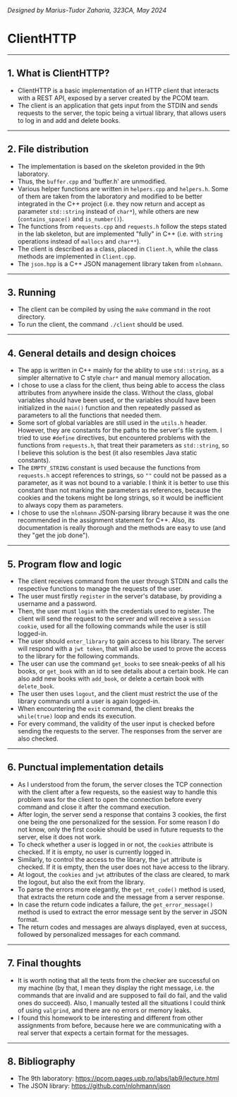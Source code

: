 *Designed by Marius-Tudor Zaharia, 323CA, May 2024*

# ClientHTTP

---

## 1. What is ClientHTTP?
* ClientHTTP is a basic implementation of an HTTP client that interacts with a
REST API, exposed by a server created by the PCOM team.
* The client is an application that gets input from the STDIN and sends
requests to the server, the topic being a virtual library, that allows users
to log in and add and delete books.

---

## 2. File distribution
* The implementation is based on the skeleton provided in the 9th laboratory.
* Thus, the `buffer.cpp` and 'buffer.h' are unmodified.
* Various helper functions are written in `helpers.cpp` and `helpers.h`. Some
of them are taken from the laboratory and modified to be better integrated in
the C++ project (i.e. they now return and accept as parameter `std::string`
instead of `char*`), while others are new (`contains_space()` and
`is_number()`).
* The functions from `requests.cpp` and `requests.h` follow the steps stated
in the lab skeleton, but are implemented "fully" in C++ (i.e. with `string`
operations instead of `mallocs` and `char**`).
* The client is described as a class, placed in `Client.h`, while the class
methods are implemented in `Client.cpp`.
* The `json.hpp` is a C++ JSON management library taken from `nlohmann`.

---

## 3. Running
* The client can be compiled by using the `make` command in the root directory.
* To run the client, the command `./client` should be used.

---

## 4. General details and design choices
* The app is written in C++ mainly for the ability to use `std::string`, as a
simpler alternative to C style `char*` and manual memory allocation.
* I chose to use a class for the client, thus being able to access the class
attributes from anywhere inside the class. Without the class, global variables
should have been used, or the variables should have been initialized in the
`main()` function and then repeatedly passed as parameters to all the
functions that needed them.
* Some sort of global variables are still used in the `utils.h` header.
However, they are constants for the paths to the server's file system. I tried
to use `#define` directives, but encountered problems with the functions from
`requests.h`, that treat their parameters as `std::string`, so I believe this
solution is the best (it also resembles Java static constants).
* The `EMPTY_STRING` constant is used because the functions from `requests.h`
accept references to strings, so `""` could not be passed as a parameter, as it
was not bound to a variable. I think it is better to use this constant than
not marking the parameters as references, because the cookies and the tokens
might be long strings, so it would be inefficient to always copy them as
parameters.
* I chose to use the `nlohmann` JSON-parsing library because it was the one
recommended in the assignment statement for C++. Also, its documentation is
really thorough and the methods are easy to use (and they "get the job done").

---

## 5. Program flow and logic
* The client receives command from the user through STDIN and calls the
respective functions to manage the requests of the user.
* The user must firstly `register` in the server's database, by providing a
username and a password.
* Then, the user must `login` with the credentials used to register. The client
will send the request to the server and will receive a `session cookie`, used
for all the following commands while the user is still logged-in.
* The user should `enter_library` to gain access to his library. The server
will respond with a `jwt token`, that will also be used to prove the access to
the library for the following commands.
* The user can use the command `get_books` to see sneak-peeks of all his books,
or `get_book` with an id to see details about a certain book. He can also add
new books with `add_book`, or delete a certain book with `delete_book`.
* The user then uses `logout`, and the client must restrict the use of the
library commands until a user is again logged-in.
* When encountering the `exit` command, the client breaks the `while(true)`
loop and ends its execution.
* For every command, the validity of the user input is checked before sending
the requests to the server. The responses from the server are also checked.

---

## 6. Punctual implementation details
* As I understood from the forum, the server closes the TCP connection with the
client after a few requests, so the easiest way to handle this problem was for
the client to open the connection before every command and close it after the
command execution.
* After login, the server send a response that contains 3 cookies, the first
one being the one personalized for the session. For some reason I do not know,
only the first cookie should be used in future requests to the server, else  it
does not work.
* To check whether a user is logged in or not, the `cookies` attribute is
checked. If it is empty, no user is currently logged in.
* Similarly, to control the access to the library, the `jwt` attribute is
checked. If it is empty, then the user does not have access to the library.
* At logout, the `cookies` and `jwt` attributes of the class are cleared, to
mark the logout, but also the exit from the library.
* To parse the errors more elegantly, the `get_ret_code()` method is used, that
extracts the return code and the message from a server response.
* In case the return code indicates a failure, the `get_error_message()`
method is used to extract the error message sent by the server in JSON format.
* The return codes and messages are always displayed, even at success, followed
by personalized messages for each command.

---

## 7. Final thoughts
* It is worth noting that all the tests from the checker are successful on my
machine (by that, I mean they display the right message, i.e. the commands that
are invalid and are supposed to fail do fail, and the valid ones do succeed).
Also, I manually tested all the situations I could think of using `valgrind`,
and there are no errors or memory leaks.
* I found this homework to be interesting and different from other assignments
from before, because here we are communicating with a real server that expects
a certain format for the messages.

---

## 8. Bibliography
* The 9th laboratory: https://pcom.pages.upb.ro/labs/lab9/lecture.html
* The JSON library: https://github.com/nlohmann/json
